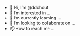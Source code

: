 - 👋 Hi, I’m @ddchout
- 👀 I’m interested in ...
- 🌱 I’m currently learning ...
- 💞️ I’m looking to collaborate on ...
- 📫 How to reach me ...

<!---
ddchout/ddchout is a ✨ special ✨ repository because its `README.md` (this file) appears on your GitHub profile.
You can click the Preview link to take a look at your changes.
--->
